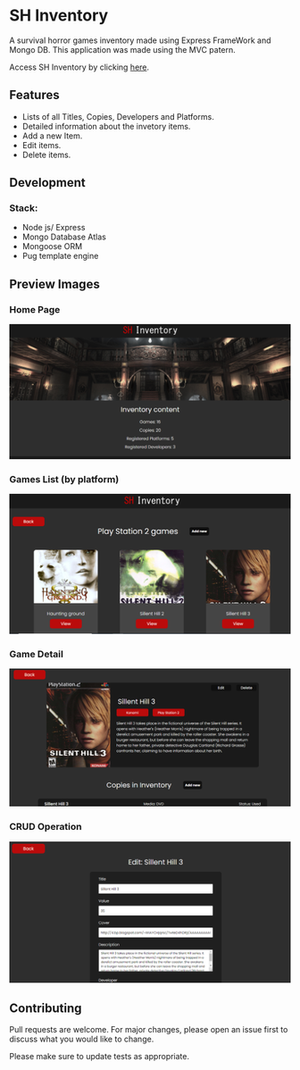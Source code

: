 # SH Inventory

A survival horror games inventory made using Express FrameWork and Mongo DB. This application was made using the MVC patern.

Access SH Inventory by clicking [here](https://sh-inventory-92769.herokuapp.com/).


## Features
- Lists of all Titles, Copies, Developers and Platforms.
- Detailed information about the invetory items.
- Add a new Item.
- Edit items.
- Delete items.

## Development
### Stack:
- Node js/ Express
- Mongo Database Atlas
- Mongoose ORM
- Pug template engine

## Preview Images
### Home Page
![Home Page](/readmeImages/home_page.PNG)
### Games List (by platform)
![Games List](/readmeImages/by_platform.PNG)
### Game Detail
![Game Detail](/readmeImages/game_detail.PNG)
### CRUD Operation
![edit](/readmeImages/edit.PNG)
## Contributing
Pull requests are welcome. For major changes, please open an issue first to discuss what you would like to change.

Please make sure to update tests as appropriate.